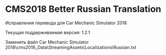 # CMS2018 Better Russian Translation

Исправления перевода для Car Mechanic Simulator 2018

Текущая поддерживаемая версия: 1.2.1

Заменить файл Car Mechanic Simulator 2018\cms2018_Data\StreamingAssets\Localizations\Russian.txt
